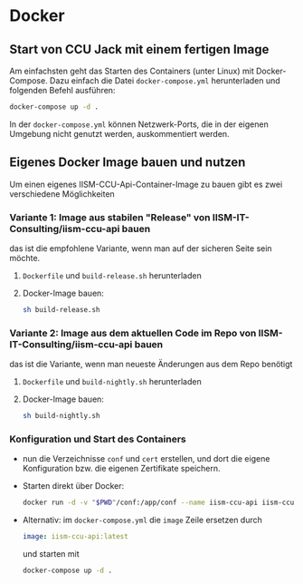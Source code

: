 # Docker

## Start von CCU Jack mit einem fertigen Image

Am einfachsten geht das Starten des Containers (unter Linux) mit Docker-Compose. Dazu einfach die Datei `docker-compose.yml` herunterladen und folgenden Befehl ausführen:

   ```bash
   docker-compose up -d .
   ```

In der `docker-compose.yml` können Netzwerk-Ports, die in der eigenen Umgebung nicht genutzt werden, auskommentiert werden.

## Eigenes Docker Image bauen und nutzen

Um einen eigenes IISM-CCU-Api-Container-Image zu bauen gibt es zwei verschiedene Möglichkeiten

### Variante 1: Image aus stabilen "Release" von IISM-IT-Consulting/iism-ccu-api bauen

das ist die empfohlene Variante, wenn man auf der sicheren Seite sein möchte.

1. `Dockerfile` und `build-release.sh` herunterladen
2. Docker-Image bauen:

   ```bash
   sh build-release.sh
   ```

### Variante 2: Image aus dem aktuellen Code im Repo von IISM-IT-Consulting/iism-ccu-api bauen

das ist die Variante, wenn man neueste Änderungen aus dem Repo benötigt

1. `Dockerfile` und `build-nightly.sh` herunterladen
2. Docker-Image bauen:

   ```bash
   sh build-nightly.sh
   ```

### Konfiguration und Start des Containers

- nun die Verzeichnisse `conf` und `cert` erstellen, und dort die eigene Konfiguration bzw. die eigenen Zertifikate speichern.
- Starten direkt über Docker:

   ```bash
   docker run -d -v "$PWD"/conf:/app/conf --name iism-ccu-api iism-ccu-api:latest
   ```

- Alternativ: im `docker-compose.yml` die `image` Zeile ersetzen durch

  ```yaml
  image: iism-ccu-api:latest
  ```

   und starten mit

   ```bash
   docker-compose up -d .
   ```
